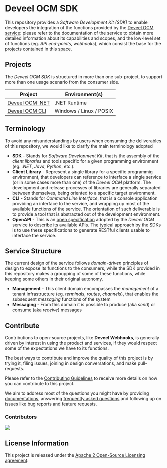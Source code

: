# Deveel OCM SDK

This repository provides a _Software Development Kit (SDK)_ to enable developers the integration of the functions provided by the [Deveel OCM service](https://docs.ocm.deveel.net): please refer to the documentation of the service to obtain more detailed information about its capabilities and scopes, and the low-level set of functions (eg. _API end-points_, _webhooks_), which consist the base for the projects contained in this space.


## Projects

The _Deveel OCM SDK_ is structured in more than one sub-project, to support more than one usage scenario from the consumer side.

| Project                    | Environment(s)          |
|----------------------------|-------------------------|
| [Deveel OCM .NET](/dotnet) | .NET Runtime            |
| [Deveel OCM CLI](/cli)     | Windows / Linux / POSIX |

## Terminology

To avoid any misunderstandings by users when consuming the deliverables of this repository, we would like to clarify the main terminology adopted

* **SDK** - Stands for _Software Development Kit_, that is the assembly of the _client libraries_ and tools specific for a given programming environment (eg. _.NET_, _Java_, _Python_, etc.).
* **Client Library** - Represent a single library for a specific programmig environment, that developers can reference to interface a single service (or in some cases more than one) of the _Deveel OCM_ platform. The development and release processes of libraries are generally separated between themselves, being oriented to a specific target environment.
* **CLI** - Stands for _Command Line Interface_, that is a console application providing an interface to the service, and wrapping up most of the available functions of the service. The orientation of such deliverable is to provide a tool that is abstracted out of the development environment.
* **OpenAPI** - This is an [open specification](https://swagger.io/specification/) adopted by the _Deveel OCM_ service to describe its available APIs. The typical approach by the SDKs is to use these specifications to generate RESTful clients usable to interface the service.

## Service Structure

The current design of the service follows _domain-driven_ principles of design to expose its functions to the consumers, while the SDK provided in this repository makes a groupping of some of these functions, while keeping some others in their original autonomy.

* **Management** - This client domain encompasses the _management_ of a tenant infrastructure (eg. _terminals_, _routes_, _channels_), that enables the subsequent _messaging_ functions of the system
* **Messaging** - From this domain it is possible to produce (aka _send_) or consume (aka _receive_) messages

## Contribute

Contributions to open-source projects, like **Deveel Webhooks**, is generally driven by interest in using the product and services, if they would respect some of the expectations we have to its functions.

The best ways to contribute and improve the quality of this project is by trying it, filing issues, joining in design conversations, and make pull-requests.

Please refer to the [Contributing Guidelines](CONTRIBUTING.md) to receive more details on how you can contribute to this project.

We aim to address most of the questions you might have by providing [documentations](docs/README.md), answering [frequently asked questions](docs/FAQS.md) and following up on issues like bug reports and feature requests.

### Contributors

<a href="https://github.com/deveel/deveel.ocm.sdk/graphs/contributors">
<img src="https://contrib.rocks/image?repo=deveel/deveel.ocm.sdk"/>
</a>

## License Information

This project is released under the [Apache 2 Open-Source Licensing agreement](https://www.apache.org/licenses/LICENSE-2.0).